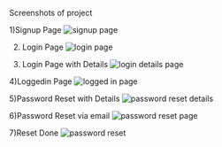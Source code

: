 Screenshots of project

1)Signup Page
![signup page](https://user-images.githubusercontent.com/79108057/224012936-197b4694-a644-4b95-85a3-7ed1b80510d8.jpg)

2) Login Page
![login page](https://user-images.githubusercontent.com/79108057/224012674-3b486ebf-df4f-45d0-b0e0-688abc8d7b8c.jpg)

3) Login Page with Details
![login details page](https://user-images.githubusercontent.com/79108057/224012770-a0943f56-455a-47b8-aadc-6c07ab1dc5af.jpg)

4)Loggedin Page
![logged in page](https://user-images.githubusercontent.com/79108057/224012830-507fd2db-daa6-41d3-a559-b89db0ac2e3a.jpg)

5)Password Reset with Details
![password reset details](https://user-images.githubusercontent.com/79108057/224013116-9a2f77f8-2ac2-4d63-b944-80c3622f4d17.jpg)

6)Password Reset via email
![password reset page](https://user-images.githubusercontent.com/79108057/224013352-dcb0582f-faa6-4963-a159-4b5c1e09d2f0.jpg)

7)Reset Done
![password reset](https://user-images.githubusercontent.com/79108057/224013404-8ce012ec-6452-48d3-859b-51ba3189ec9d.jpg)

